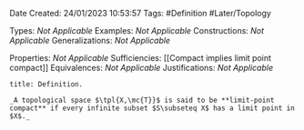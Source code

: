 <div class="topSpace"></div>

Date Created: 24/01/2023 10:53:57
Tags: #Definition #Later/Topology

Types: _Not Applicable_
Examples: _Not Applicable_
Constructions: _Not Applicable_
Generalizations: _Not Applicable_

Properties: _Not Applicable_
Sufficiencies: [[Compact implies limit point compact]]
Equivalences: _Not Applicable_
Justifications: _Not Applicable_

``` ad-Definition
title: Definition.

_A topological space $\tpl{X,\mc{T}}$ is said to be **limit-point compact** if every infinite subset $S\subseteq X$ has a limit point in $X$._

```
